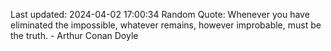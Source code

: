 Last updated: 2024-04-02 17:00:34
Random Quote: Whenever you have eliminated the impossible, whatever remains, however improbable, must be the truth. - Arthur Conan Doyle